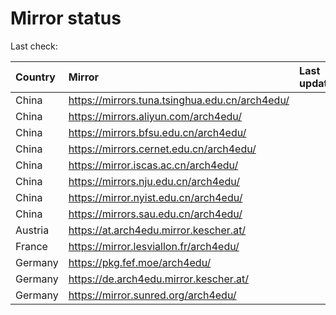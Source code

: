 <script src="./time.js"></script>
# Mirror status
Last check: <script type="text/javascript">localize(1720316211.8606887);</script>

|Country|Mirror|Last update|
|:------|:-----|:----------|
|China|https://mirrors.tuna.tsinghua.edu.cn/arch4edu/|<script type="text/javascript">localize(1720290851);</script>|
|China|https://mirrors.aliyun.com/arch4edu/|<script type="text/javascript">localize(1720290851);</script>|
|China|https://mirrors.bfsu.edu.cn/arch4edu/|<script type="text/javascript">localize(1720290851);</script>|
|China|https://mirrors.cernet.edu.cn/arch4edu/|<script type="text/javascript">localize(1720290851);</script>|
|China|https://mirror.iscas.ac.cn/arch4edu/|<script type="text/javascript">localize(1720290851);</script>|
|China|https://mirrors.nju.edu.cn/arch4edu/|<script type="text/javascript">localize(1720204430);</script>|
|China|https://mirror.nyist.edu.cn/arch4edu/|<script type="text/javascript">localize(1720247687);</script>|
|China|https://mirrors.sau.edu.cn/arch4edu/|<script type="text/javascript">localize(1720290851);</script>|
|Austria|https://at.arch4edu.mirror.kescher.at/|<script type="text/javascript">localize(1720290851);</script>|
|France|https://mirror.lesviallon.fr/arch4edu/|<script type="text/javascript">localize(1720290851);</script>|
|Germany|https://pkg.fef.moe/arch4edu/|<script type="text/javascript">localize(1720290851);</script>|
|Germany|https://de.arch4edu.mirror.kescher.at/|<script type="text/javascript">localize(1720290851);</script>|
|Germany|https://mirror.sunred.org/arch4edu/|<script type="text/javascript">localize(1720290851);</script>|

<script src="./tablefilter/tablefilter.js"></script>
<script src="./table.js"></script>